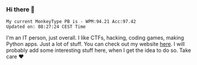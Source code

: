 ### Hi there 👋
<!-- PB START -->
```
My current MonkeyType PB is - WPM:94.21 Acc:97.42
Updated on: 08:27:24 CEST Time
```
<!-- PB END -->
I'm an IT person, just overall. I like CTFs, hacking, coding games, making Python apps. Just a lot of stuff.
You can check out my website [here](https://skill3472.github.io/).
I will probably add some interesting stuff here, when I get the idea to do so. Take care ❤️
